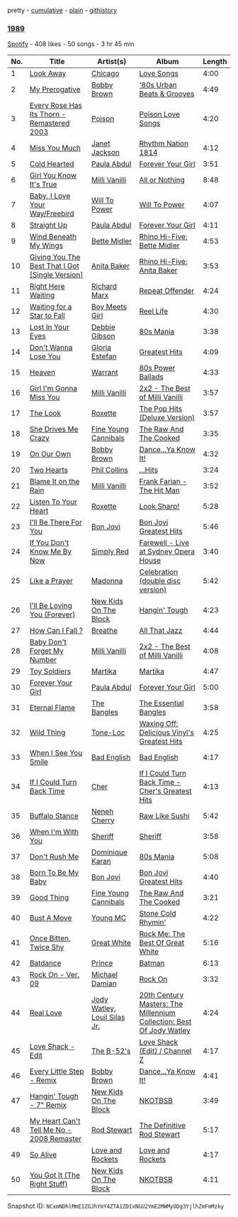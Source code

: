 pretty - [cumulative](/playlists/cumulative/1ASJaLRG6NhOpwc8vGYceZ.md) - [plain](/playlists/plain/1ASJaLRG6NhOpwc8vGYceZ) - [githistory](https://github.githistory.xyz/mackorone/spotify-playlist-archive/blob/main/playlists/plain/1ASJaLRG6NhOpwc8vGYceZ)

### [1989](https://open.spotify.com/playlist/1ASJaLRG6NhOpwc8vGYceZ)

> 

[Spotify](https://open.spotify.com/user/spotify) - 408 likes - 50 songs - 3 hr 45 min

| No. | Title | Artist(s) | Album | Length |
|---|---|---|---|---|
| 1 | [Look Away](https://open.spotify.com/track/5VpJrXw5GRP0tSFXAzrRM5) | [Chicago](https://open.spotify.com/artist/3iDD7bnsjL9J4fO298r0L0) | [Love Songs](https://open.spotify.com/album/6CttJqwyQqtUbElzGjNrHa) | 4:00 |
| 2 | [My Prerogative](https://open.spotify.com/track/1qT8Evm2p2jfVIq52G3wVs) | [Bobby Brown](https://open.spotify.com/artist/62sPt3fswraiEPnKQpAbdE) | ['80s Urban Beats & Grooves](https://open.spotify.com/album/772nmjnlnbhcGZptmN8Xc3) | 4:49 |
| 3 | [Every Rose Has Its Thorn \- Remastered 2003](https://open.spotify.com/track/2IJzqbcbQZjcca53yGkX7t) | [Poison](https://open.spotify.com/artist/1fBCIkoPOPCDLUxGuWNvyo) | [Poison Love Songs](https://open.spotify.com/album/2Zh4BoER5zWtKT3fwWf1uv) | 4:20 |
| 4 | [Miss You Much](https://open.spotify.com/track/4r5VaK6H1bq0cTGPMTN97Z) | [Janet Jackson](https://open.spotify.com/artist/4qwGe91Bz9K2T8jXTZ815W) | [Rhythm Nation 1814](https://open.spotify.com/album/4OD3LU6001esAtFshDX46M) | 4:12 |
| 5 | [Cold Hearted](https://open.spotify.com/track/6jrp8qBMJO6vhAeYVAsdk9) | [Paula Abdul](https://open.spotify.com/artist/4PpmBoqphQusNFsxuVKb6j) | [Forever Your Girl](https://open.spotify.com/album/7zduRJgS6v79QmNUhKGozu) | 3:51 |
| 6 | [Girl You Know It's True](https://open.spotify.com/track/1uq7isLBmdhwuHifORMNFO) | [Milli Vanilli](https://open.spotify.com/artist/3vRclCt9VnNhYIxFMQCxuM) | [All or Nothing](https://open.spotify.com/album/1hl2bRQqeYPjCohsIhNoTN) | 8:48 |
| 7 | [Baby, I Love Your Way/Freebird](https://open.spotify.com/track/0kzSooCGpuphLwn8iTuO9h) | [Will To Power](https://open.spotify.com/artist/63I04Kj1gXC1LLSVcrOzLN) | [Will To Power](https://open.spotify.com/album/39hl8vZno6XTES8Drko8uw) | 4:07 |
| 8 | [Straight Up](https://open.spotify.com/track/5xl5582IihbEZAnfj0xyso) | [Paula Abdul](https://open.spotify.com/artist/4PpmBoqphQusNFsxuVKb6j) | [Forever Your Girl](https://open.spotify.com/album/7zduRJgS6v79QmNUhKGozu) | 4:11 |
| 9 | [Wind Beneath My Wings](https://open.spotify.com/track/43yI1QeWjNMREDMQkz6MXM) | [Bette Midler](https://open.spotify.com/artist/13y0kncDD4J9wxCyfKr10W) | [Rhino Hi\-Five: Bette Midler](https://open.spotify.com/album/3mgn1ZXOltYngM0379LDHJ) | 4:53 |
| 10 | [Giving You The Best That I Got \[Single Version\]](https://open.spotify.com/track/3Pba5taRKCsgkXyHycA0OX) | [Anita Baker](https://open.spotify.com/artist/46CH1Gp8l8QVly8bpG9JFG) | [Rhino Hi\-Five: Anita Baker](https://open.spotify.com/album/7y0uqLr5RQqEltmS3XBdyE) | 3:53 |
| 11 | [Right Here Waiting](https://open.spotify.com/track/4LFwNJWoj74Yd71fIr1W8x) | [Richard Marx](https://open.spotify.com/artist/0grdhNhiRLFBaFVyybqsj6) | [Repeat Offender](https://open.spotify.com/album/0Zf6FJVyK6qUxmg1WMNruG) | 4:24 |
| 12 | [Waiting for a Star to Fall](https://open.spotify.com/track/5J6dMtMyhaNCBojLxpdbzb) | [Boy Meets Girl](https://open.spotify.com/artist/02Xpf8IlAGeelWAQZP33kQ) | [Reel Life](https://open.spotify.com/album/1de3erNxxI0s0qkwTBkm9q) | 4:30 |
| 13 | [Lost In Your Eyes](https://open.spotify.com/track/1x3xnakIkZZGKi5B8ZZIrF) | [Debbie Gibson](https://open.spotify.com/artist/18jZvCsW1PJ4FDQ5gEXuKp) | [80s Mania](https://open.spotify.com/album/5hgzC9IxDx8wcos3LTGrCh) | 3:38 |
| 14 | [Don't Wanna Lose You](https://open.spotify.com/track/365GabcR2hjyMKJDSimUUp) | [Gloria Estefan](https://open.spotify.com/artist/5IFCkqu9J6xdWeYMk5I889) | [Greatest Hits](https://open.spotify.com/album/5wkQo9u8qrKOdfGqoizWPo) | 4:09 |
| 15 | [Heaven](https://open.spotify.com/track/42J9ponGUZ7A9QlZQT6csY) | [Warrant](https://open.spotify.com/artist/7HLvzuM9p11k9lUQfSM4Rq) | [80s Power Ballads](https://open.spotify.com/album/27aGEj8VmQbakGkL50jp1c) | 4:33 |
| 16 | [Girl I'm Gonna Miss You](https://open.spotify.com/track/1Aau7fbm21rcFEgFGl6WVz) | [Milli Vanilli](https://open.spotify.com/artist/3vRclCt9VnNhYIxFMQCxuM) | [2x2 \- The Best of Milli Vanilli](https://open.spotify.com/album/51J8xsKlAeAOwy1p7dwnN5) | 3:57 |
| 17 | [The Look](https://open.spotify.com/track/4N4iWVwNNXIH0qT5KUCIsp) | [Roxette](https://open.spotify.com/artist/2SHhfs4BiDxGQ3oxqf0UHY) | [The Pop Hits \(Deluxe Version\)](https://open.spotify.com/album/1bhjB7DbLk8U9fNNJkOlrr) | 3:57 |
| 18 | [She Drives Me Crazy](https://open.spotify.com/track/2BPfKiV9U0CR1dpUgeUwuH) | [Fine Young Cannibals](https://open.spotify.com/artist/20p5D2KrE8CGuOjHtxsyTp) | [The Raw And The Cooked](https://open.spotify.com/album/59R6wpHlRk6Ui19e7qAgo1) | 3:35 |
| 19 | [On Our Own](https://open.spotify.com/track/5Ufxoce7evv4Z9LofZUKpx) | [Bobby Brown](https://open.spotify.com/artist/62sPt3fswraiEPnKQpAbdE) | [Dance...Ya Know It!](https://open.spotify.com/album/0RVHA8KCQCJG17pj7mNMdX) | 4:32 |
| 20 | [Two Hearts](https://open.spotify.com/track/75nyQgntsm6IzWkb4G52bx) | [Phil Collins](https://open.spotify.com/artist/4lxfqrEsLX6N1N4OCSkILp) | [...Hits](https://open.spotify.com/album/7hV0YSxAQSng8H0zMR0HBf) | 3:24 |
| 21 | [Blame It on the Rain](https://open.spotify.com/track/3UUmtkxF3B55hS864zZDsD) | [Milli Vanilli](https://open.spotify.com/artist/3vRclCt9VnNhYIxFMQCxuM) | [Frank Farian \- The Hit Man](https://open.spotify.com/album/6M5eqNISf3irfHuWTuo0pI) | 3:52 |
| 22 | [Listen To Your Heart](https://open.spotify.com/track/1qIKynV6YQZgocodkPdCy7) | [Roxette](https://open.spotify.com/artist/2SHhfs4BiDxGQ3oxqf0UHY) | [Look Sharp!](https://open.spotify.com/album/487Xg1a57O6pDfkyYcbuFx) | 5:28 |
| 23 | [I'll Be There For You](https://open.spotify.com/track/4RbgFlvnCoO8JmzBCxCTwu) | [Bon Jovi](https://open.spotify.com/artist/58lV9VcRSjABbAbfWS6skp) | [Bon Jovi Greatest Hits](https://open.spotify.com/album/0C8Poy7zwJ1kQh2sldyvHm) | 5:46 |
| 24 | [If You Don't Know Me By Now](https://open.spotify.com/track/6mY8sdPCxlMTLaViH2rVo4) | [Simply Red](https://open.spotify.com/artist/1fa0cOhromAZdq2xRA4vv8) | [Farewell \- Live at Sydney Opera House](https://open.spotify.com/album/7ECIplTZOsz1wTT41dl2qn) | 3:40 |
| 25 | [Like a Prayer](https://open.spotify.com/track/1z3ugFmUKoCzGsI6jdY4Ci) | [Madonna](https://open.spotify.com/artist/6tbjWDEIzxoDsBA1FuhfPW) | [Celebration \(double disc version\)](https://open.spotify.com/album/43lok9zd7BW5CoYkXZs7S0) | 5:42 |
| 26 | [I'll Be Loving You \(Forever\)](https://open.spotify.com/track/1cy5US2dffz6QGBAIzOGkq) | [New Kids On The Block](https://open.spotify.com/artist/55qiaow2sDYtjqu1mwRua6) | [Hangin' Tough](https://open.spotify.com/album/0W7mquARagPr9V1N0nHYgK) | 4:23 |
| 27 | [How Can I Fall ?](https://open.spotify.com/track/62oGUBJQGPa3emMGMejBhm) | [Breathe](https://open.spotify.com/artist/1MNeXu0284O7mQWgF1YRc0) | [All That Jazz](https://open.spotify.com/album/2t2kQu1Zd9vZRb71Vx1ASf) | 4:44 |
| 28 | [Baby Don't Forget My Number](https://open.spotify.com/track/4Xws4fADffZAdLQetUWJKE) | [Milli Vanilli](https://open.spotify.com/artist/3vRclCt9VnNhYIxFMQCxuM) | [2x2 \- The Best of Milli Vanilli](https://open.spotify.com/album/51J8xsKlAeAOwy1p7dwnN5) | 4:08 |
| 29 | [Toy Soldiers](https://open.spotify.com/track/6YHpaawV0C88rwt2bQE6jV) | [Martika](https://open.spotify.com/artist/40enFxfEXXsEXKOt1vgx0k) | [Martika](https://open.spotify.com/album/2dSrr6vS6RT9UWLOCEU0PY) | 4:47 |
| 30 | [Forever Your Girl](https://open.spotify.com/track/0lmS0Wofcv7B7uFYssSKta) | [Paula Abdul](https://open.spotify.com/artist/4PpmBoqphQusNFsxuVKb6j) | [Forever Your Girl](https://open.spotify.com/album/7zduRJgS6v79QmNUhKGozu) | 5:00 |
| 31 | [Eternal Flame](https://open.spotify.com/track/5MoDQWMDMaAGDEiWsJfeCi) | [The Bangles](https://open.spotify.com/artist/51l0uqRxGaczYr4271pVIC) | [The Essential Bangles](https://open.spotify.com/album/4yaX6Gmlvo42PnGgBdhzGf) | 3:58 |
| 32 | [Wild Thing](https://open.spotify.com/track/6wETHcwwBle1UnNndH5IbB) | [Tone\-Loc](https://open.spotify.com/artist/5Y8EphH8Vdqu5SLj6K5vjj) | [Waxing Off: Delicious Vinyl's Greatest Hits](https://open.spotify.com/album/4h6NaG9XyKuCyULICWujYw) | 4:25 |
| 33 | [When I See You Smile](https://open.spotify.com/track/0tKjVEJlX3IZ5L1rEJc5hh) | [Bad English](https://open.spotify.com/artist/5fhMbh4PVSLSODF2fhWwqt) | [Bad English](https://open.spotify.com/album/0oNZnqsNbKKMKedFNNRs69) | 4:17 |
| 34 | [If I Could Turn Back Time](https://open.spotify.com/track/0kvbYSkCbu4NaukfKTsSh8) | [Cher](https://open.spotify.com/artist/72OaDtakiy6yFqkt4TsiFt) | [If I Could Turn Back Time \- Cher's Greatest Hits](https://open.spotify.com/album/4H6N4YERv0Gd15Fgyswzhd) | 4:13 |
| 35 | [Buffalo Stance](https://open.spotify.com/track/3MFCXMsqCiK5Od8ZNehAn8) | [Neneh Cherry](https://open.spotify.com/artist/3JxCEqL9zjKnDJgUhRuRJD) | [Raw Like Sushi](https://open.spotify.com/album/0ig4G9Dek2P8pMkBMAE0Qy) | 5:42 |
| 36 | [When I'm With You](https://open.spotify.com/track/3RJof5CojqlbgZ5adHw50O) | [Sheriff](https://open.spotify.com/artist/5jllns7VtBfhF3AyjvZP8d) | [Sheriff](https://open.spotify.com/album/23sISo3WqoIysj2AHHem3V) | 3:58 |
| 37 | [Don't Rush Me](https://open.spotify.com/track/1AD86pvzfJGWzenfK5lSV4) | [Dominique Karan](https://open.spotify.com/artist/2WBHpkqFLXc6bgQZAi6cQZ) | [80s Mania](https://open.spotify.com/album/5hgzC9IxDx8wcos3LTGrCh) | 5:08 |
| 38 | [Born To Be My Baby](https://open.spotify.com/track/6htVxmiiuZdYvbnO9R0iQR) | [Bon Jovi](https://open.spotify.com/artist/58lV9VcRSjABbAbfWS6skp) | [Bon Jovi Greatest Hits](https://open.spotify.com/album/0C8Poy7zwJ1kQh2sldyvHm) | 4:40 |
| 39 | [Good Thing](https://open.spotify.com/track/76ZnyGfjQZSM8GPfR7OqiJ) | [Fine Young Cannibals](https://open.spotify.com/artist/20p5D2KrE8CGuOjHtxsyTp) | [The Raw And The Cooked](https://open.spotify.com/album/59R6wpHlRk6Ui19e7qAgo1) | 3:21 |
| 40 | [Bust A Move](https://open.spotify.com/track/1wfpgFR4S9u975iWtIjlAB) | [Young MC](https://open.spotify.com/artist/5n30a5V4ftXNMHCHChmK2h) | [Stone Cold Rhymin'](https://open.spotify.com/album/0Db3XCvBuy5hms4i1YV0Ry) | 4:22 |
| 41 | [Once Bitten, Twice Shy](https://open.spotify.com/track/5xskaOZUPKUCk8Vmc6yTWN) | [Great White](https://open.spotify.com/artist/6ZPbX2Lxd40e2UVkXpyxvI) | [Rock Me: The Best Of Great White](https://open.spotify.com/album/2TUjGbi6H75rcYGBFwe5f5) | 5:16 |
| 42 | [Batdance](https://open.spotify.com/track/4DbUk1qwcz9KKcUY4t8f8u) | [Prince](https://open.spotify.com/artist/5a2EaR3hamoenG9rDuVn8j) | [Batman](https://open.spotify.com/album/2FwzHgJ4XaPhC19Y0uL6SK) | 6:13 |
| 43 | [Rock On \- Ver\. 09](https://open.spotify.com/track/6e3O5XkMEhMAatdKnOlZPh) | [Michael Damian](https://open.spotify.com/artist/1Wb1iP9BzMJyjm5nXtBUFP) | [Rock On](https://open.spotify.com/album/560XKoM2owBqNr8zz4qhUG) | 3:32 |
| 44 | [Real Love](https://open.spotify.com/track/2yyQLWgpUZEFisUkKzHsdT) | [Jody Watley](https://open.spotify.com/artist/71aKjsWKYqASAffyIQaocZ), [Louil Silas Jr.](https://open.spotify.com/artist/4aknOZmKFnayYvd03Avoz6) | [20th Century Masters: The Millennium Collection: Best Of Jody Watley](https://open.spotify.com/album/2Fa9jKPOzCGh5Yw74wuSKE) | 4:24 |
| 45 | [Love Shack \- Edit](https://open.spotify.com/track/64B4UbGRLtGRBtiN2m8OvF) | [The B\-52's](https://open.spotify.com/artist/3gdbcIdNypBsYNu3iiCjtN) | [Love Shack \(Edit\) / Channel Z](https://open.spotify.com/album/4ugIloQYMfDhN7lOtEWezy) | 4:17 |
| 46 | [Every Little Step \- Remix](https://open.spotify.com/track/6OmknRIYvZmABONKgva2GK) | [Bobby Brown](https://open.spotify.com/artist/62sPt3fswraiEPnKQpAbdE) | [Dance...Ya Know It!](https://open.spotify.com/album/0RVHA8KCQCJG17pj7mNMdX) | 4:41 |
| 47 | [Hangin' Tough \- 7" Remix](https://open.spotify.com/track/5fLNSn0KurYAS8O1gyiSkL) | [New Kids On The Block](https://open.spotify.com/artist/55qiaow2sDYtjqu1mwRua6) | [NKOTBSB](https://open.spotify.com/album/5Zwuaan4RIS108lyMEYYmw) | 3:49 |
| 48 | [My Heart Can't Tell Me No \- 2008 Remaster](https://open.spotify.com/track/2yMZVQlOz0z8J27hxQIfN1) | [Rod Stewart](https://open.spotify.com/artist/2y8Jo9CKhJvtfeKOsYzRdT) | [The Definitive Rod Stewart](https://open.spotify.com/album/16B8kK28QgKIYTb7XyLMuj) | 5:17 |
| 49 | [So Alive](https://open.spotify.com/track/6amZm52SfS7d6oCEu9NDMl) | [Love and Rockets](https://open.spotify.com/artist/09mvgMBvJkxarNIDGdwPWg) | [Love and Rockets](https://open.spotify.com/album/7ySBlv1N2wbYcaIwHBcBuy) | 4:17 |
| 50 | [You Got It \(The Right Stuff\)](https://open.spotify.com/track/50vs7ckrWFbamxtbDc9c6v) | [New Kids On The Block](https://open.spotify.com/artist/55qiaow2sDYtjqu1mwRua6) | [NKOTBSB](https://open.spotify.com/album/5Zwuaan4RIS108lyMEYYmw) | 4:11 |

Snapshot ID: `NCxmNDhlMmE1ZGJhYmY4ZTA1ZDIxNGU2YmE2MWMyODg3YjlhZmFmMzky`
